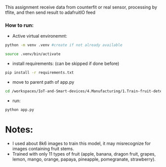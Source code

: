 This assignment receive data from counterfit or real sensor, processing by tflite, and then send result to adafruitIO feed
### How to run:
- Active virtual environemnt:
```bash
python -m venv .venv #create if not already available
```
```bash
source .venv/bin/activate
```
- install requirements: (can be skipped if done before)
```bash
pip install -r requirements.txt
```
- move to parent path of app.py
```bash
cd /workspaces/IoT-and-Smart-devices/4.Manufacturing/1.Train-fruit-detector
```
- run:
```bash
python app.py
```
# Notes:
- I used about 8k6 images to train this model, it may misrecognize for images containing fruit stems.
- Trained with only 11 types of fruit (apple, banana, dragon fruit, grapes, lemon, mango, orange, papaya, pineapple, pomegranate, strawberry).

